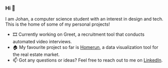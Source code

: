 ### Hi 👋
I am Johan, a computer science student with an interest in design and tech. This is the home of some of my personal projects! 

- 🎞️ Currently working on Greet, a recruitment tool that conducts automated video interviews.
- 🏠 My favourite project so far is [Homerun](https://github.com/johan-akerman/homerun), a data visualization tool for the real estate market.
- 📫 Got any questions or ideas? Feel free to reach out to me on [LinkedIn](https://www.linkedin.com/in/johan-akerman/).
